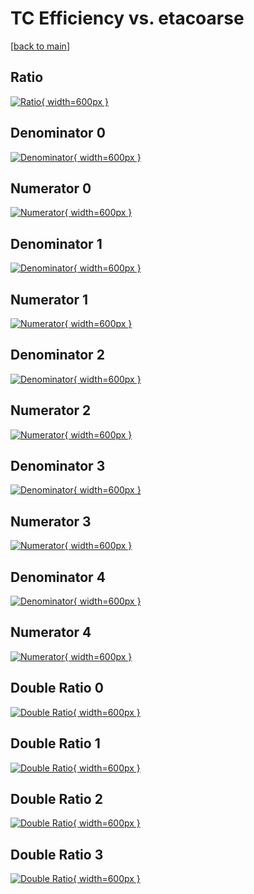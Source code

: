 # TC Efficiency vs. etacoarse

[[back to main](./)]



## Ratio

[![Ratio](../mtv/var/TC_loweta_211_1_eff_etacoarse.png){ width=600px }](../mtv/var/TC_loweta_211_1_eff_etacoarse.pdf)

## Denominator 0

[![Denominator](../mtv/den/TC_loweta_211_1_eff_etacoarse_den0.png){ width=600px }](../mtv/den/TC_loweta_211_1_eff_etacoarse_den0.pdf)

## Numerator 0

[![Numerator](../mtv/num/TC_loweta_211_1_eff_etacoarse_num0.png){ width=600px }](../mtv/num/TC_loweta_211_1_eff_etacoarse_num0.pdf)

## Denominator 1

[![Denominator](../mtv/den/TC_loweta_211_1_eff_etacoarse_den1.png){ width=600px }](../mtv/den/TC_loweta_211_1_eff_etacoarse_den1.pdf)

## Numerator 1

[![Numerator](../mtv/num/TC_loweta_211_1_eff_etacoarse_num1.png){ width=600px }](../mtv/num/TC_loweta_211_1_eff_etacoarse_num1.pdf)

## Denominator 2

[![Denominator](../mtv/den/TC_loweta_211_1_eff_etacoarse_den2.png){ width=600px }](../mtv/den/TC_loweta_211_1_eff_etacoarse_den2.pdf)

## Numerator 2

[![Numerator](../mtv/num/TC_loweta_211_1_eff_etacoarse_num2.png){ width=600px }](../mtv/num/TC_loweta_211_1_eff_etacoarse_num2.pdf)

## Denominator 3

[![Denominator](../mtv/den/TC_loweta_211_1_eff_etacoarse_den3.png){ width=600px }](../mtv/den/TC_loweta_211_1_eff_etacoarse_den3.pdf)

## Numerator 3

[![Numerator](../mtv/num/TC_loweta_211_1_eff_etacoarse_num3.png){ width=600px }](../mtv/num/TC_loweta_211_1_eff_etacoarse_num3.pdf)

## Denominator 4

[![Denominator](../mtv/den/TC_loweta_211_1_eff_etacoarse_den4.png){ width=600px }](../mtv/den/TC_loweta_211_1_eff_etacoarse_den4.pdf)

## Numerator 4

[![Numerator](../mtv/num/TC_loweta_211_1_eff_etacoarse_num4.png){ width=600px }](../mtv/num/TC_loweta_211_1_eff_etacoarse_num4.pdf)

## Double Ratio 0

[![Double Ratio](../mtv/ratio/TC_loweta_211_1_eff_etacoarse_ratio0.png){ width=600px }](../mtv/ratio/TC_loweta_211_1_eff_etacoarse_ratio0.pdf)

## Double Ratio 1

[![Double Ratio](../mtv/ratio/TC_loweta_211_1_eff_etacoarse_ratio1.png){ width=600px }](../mtv/ratio/TC_loweta_211_1_eff_etacoarse_ratio1.pdf)

## Double Ratio 2

[![Double Ratio](../mtv/ratio/TC_loweta_211_1_eff_etacoarse_ratio2.png){ width=600px }](../mtv/ratio/TC_loweta_211_1_eff_etacoarse_ratio2.pdf)

## Double Ratio 3

[![Double Ratio](../mtv/ratio/TC_loweta_211_1_eff_etacoarse_ratio3.png){ width=600px }](../mtv/ratio/TC_loweta_211_1_eff_etacoarse_ratio3.pdf)

